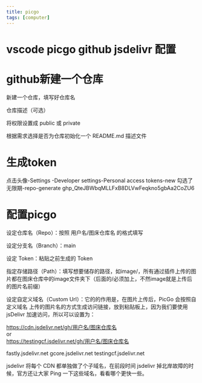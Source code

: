 ```yaml
---
title: picgo
tags: [computer]
---
```


# vscode picgo github jsdelivr 配置
# github新建一个仓库

新建一个仓库，填写好仓库名

仓库描述（可选）

将权限设置成 public 或 private

根据需求选择是否为仓库初始化一个 README.md 描述文件

# 生成token

点击头像-Settings -Developer settings-Personal access tokens-new
勾选了无限期-repo-generate
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

# 配置picgo

设定仓库名（Repo）：按照 用户名/图床仓库名 的格式填写

设定分支名（Branch）：main

设定 Token：粘贴之前生成的 Token

指定存储路径（Path）：填写想要储存的路径，如image/，所有通过插件上传的图片都在图床仓库中的image文件夹下（后面的/必须加上，不然image就是上传后的图片名前缀）

设定自定义域名（Custom Url）：它的的作用是，在图片上传后，PicGo 会按照自定义域名 上传的图片名的方式生成访问链接，放到粘贴板上，因为我们要使用 jsDelivr 加速访问，所以可以设置为：

https://cdn.jsdelivr.net/gh/用户名/图床仓库名  
or  
https://testingcf.jsdelivr.net/gh/用户名/图床仓库名

fastly.jsdelivr.net
gcore.jsdelivr.net
testingcf.jsdelivr.net

jsdelivr 将每个 CDN 都单独做了个子域名，在前段时间 jsdelivr 掉北岸故障的时候，官方还让大家 Ping 一下这些域名，看看哪个更快一些。

